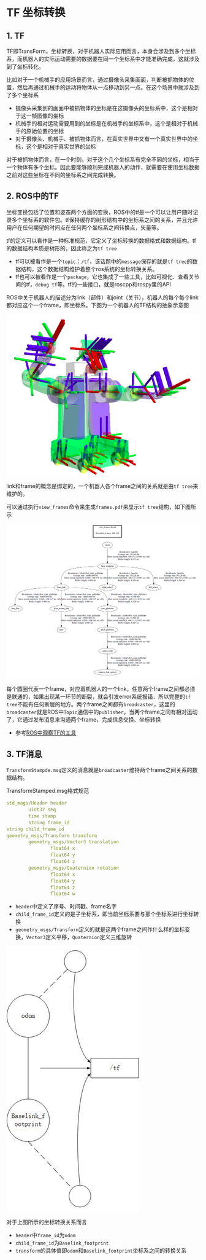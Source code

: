 # TF 坐标转换

## 1. TF

TF即TransForm，坐标转换，对于机器人实际应用而言，本身会涉及到多个坐标系，而机器人的实际运动需要的数据要在同一个坐标系中才能准确完成，这就涉及到了坐标转化。

比如对于一个机械手的应用场景而言，通过摄像头采集画面，判断被抓物体的位置，然后再通过机械手的运动将物体从一点移动到另一点。在这个场景中就涉及到了多个坐标系

- 摄像头采集到的画面中被抓物体的坐标是在这摄像头的坐标系中，这个是相对于这一帧图像的坐标
- 机械手的相对运动需要用到的坐标是在机械手的坐标系中，这个是相对于机械手的原始位置的坐标
- 对于摄像头、机械手、被抓物体而言，在真实世界中又有一个真实世界中的坐标，这个是相对于真实世界的坐标

对于被抓物体而言，在一个时刻，对于这个几个坐标系有完全不同的坐标，相当于一个物体有多个坐标。因此要能够顺利完成机器人的动作，就需要在使用坐标数据之前对这些坐标在不同的坐标系之间完成转换。

## 2. ROS中的TF

坐标变换包括了位置和姿态两个方面的变换，ROS中的tf是一个可以让用户随时记录多个坐标系的软件包。tf保持缓存的树形结构中的坐标系之间的关系，并且允许用户在任何期望的时间点在任何两个坐标系之间转换点，矢量等。

tf的定义可以看作是一种标准规范，它定义了坐标转换的数据格式和数据结构。tf的数据结构本质是树形的，因此称之为`tf tree`

- tf可以被看作是一个`topic`：`/tf`，该话题中的`message`保存的就是`tf tree`的数据结构，这个数据结构维护着整个ros系统的坐标转换关系。
- tf也可以被看作是一个`package`，它也集成了一些工具，比如可视化、查看关节间的tf，`debug tf`等。tf的一些接口，就是roscpp和rospy里的API

ROS中关于机器人的描述分为link（部件）和joint（关节），机器人的每个每个link都对应这个一个frame，即坐标系。下图为一个机器人的TF结构的抽象示意图

![tf_wiki.png](./imgs/tf_wiki.png)

link和frame的概念是绑定的，一个机器人各个frame之间的关系就是由`tf tree`来维护的。

可以通过执行`view_frames`命令来生成`frames.pdf`来显示`tf tree`结构，如下图所示

![tf_tree.png](./imgs/tf_tree.png)

每个圆圈代表一个frame，对应着机器人的一个link，任意两个frame之间都必须是联通的，如果出现某一环节的断裂，就会引发error系统报错．所以完整的`tf tree`不能有任何断层的地方。两个frame之间都有`broadcaster`，这里的`broadcaster`就是ROS中`Topic`通信中的`publisher`，当两个frame之间有相对运动了，它通过发布消息来沟通两个frame，完成信息交换、坐标转换

- 参考[ROS中观察TF的工具](https://blog.csdn.net/wilylcyu/article/details/51724966)

## 3. TF消息

`TransformStampde.msg`定义的消息就是`broadcaster`维持两个frame之间关系的数据结构。

TransformStamped.msg格式规范

```yaml
std_mags/Header header
        uint32 seq
        time stamp
        string frame_id
string child_frame_id
geometry_msgs/Transform transform
        geometry_msgs/Vector3 translation
                float64 x
                float64 y
                float64 z
        geometry_msgs/Quaternion rotation
                float64 x
                float64 y
                flaot64 z
                float64 w
```

- `header`中定义了序号、时间戳、frame名字
- `child_frame_id`定义的是子坐标系，即当前坐标系要与那个坐标系进行坐标转换
- `geometry_msgs/Transform`定义的就是这两个frame之间作什么样的坐标变换，`Vector3`定义平移，`Quaternion`定义三维旋转

![tf_tree_eg.jpg](./imgs/tf_tree_eg.jpg)

对于上图所示的坐标转换关系而言

- `header`中`frame_id`为`odom`
- `child_frame_id`为`Baselink_footprint`
- `transform`的具体值即`odom`和`Baselink_footprint`坐标系之间的转换关系
